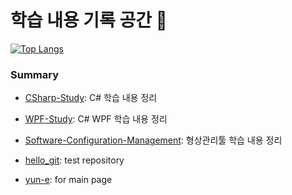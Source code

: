 # 학습 내용 기록 공간 👋

[![Top Langs](https://github-readme-stats.vercel.app/api/top-langs/?username=yun-e&layout=compact&theme=dark)](https://github.com/anuraghazra/github-readme-stats)

### Summary

 - [CSharp-Study](https://github.com/yun-e/CSharp-Study): C# 학습 내용 정리

 - [WPF-Study](https://github.com/yun-e/WFP-Study): C# WPF 학습 내용 정리

 - [Software-Configuration-Management](https://github.com/yun-e/Software-Configuration-Management): 형상관리툴 학습 내용 정리

<!-- - [Algorithms](https://github.com/yun-e/Algorithms): 알고리즘 학습 내용 정리
  
 - [Coding-Test-Study](https://github.com/yun-e/Coding-Test-Study): 코딩테스트 학습 내용 정리 -->
  
 - [hello_git](https://github.com/yun-e/hello_git): test repository
  
 - [yun-e](https://github.com/yun-e/yun-e): for main page

<!--
**yun-e/yun-e** is a ✨ _special_ ✨ repository because its `README.md` (this file) appears on your GitHub profile.

Here are some ideas to get you started:

- 🔭 I’m currently working on ...
- 🌱 I’m currently learning ...
- 👯 I’m looking to collaborate on ...
- 🤔 I’m looking for help with ...
- 💬 Ask me about ...
- 📫 How to reach me: ...
- 😄 Pronouns: ...
- ⚡ Fun fact: ...
-->
